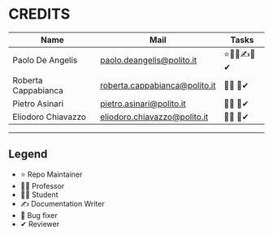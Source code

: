 # CREDITS

| Name | Mail | Tasks |
| --- | --- | --- |
| Paolo De Angelis    | [paolo.deangelis@polito.it](mailto:paolo.deangelis@polito.it) | ⭐👨‍🎓✍🐛✔
| Roberta Cappabianca | [roberta.cappabianca@polito.it](mailto:roberta.cappabianca@polito.it) | 👨‍🎓 🐛✔
| Pietro Asinari      | [pietro.asinari@polito.it](mailto:pietro.asinari@polito.it]) | 👨‍🏫 🐛✔
| Eliodoro Chiavazzo  | [eliodoro.chiavazzo@polito.it](mailto:eliodoro.chiavazzo@polito.it]) | 👨‍🏫 🐛✔

---

## Legend

*   ⭐ Repo Maintainer
*   👨‍🏫 Professor
*   👨‍🎓 Student
*   ✍ Documentation Writer
*   🐛 Bug fixer
*   ✔ Reviewer
